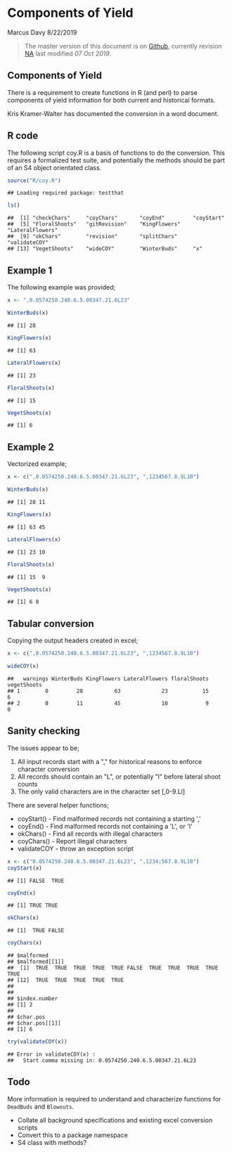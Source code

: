 Components of Yield
================
Marcus Davy
8/22/2019

> The master version of this document is on [Github](https://github.com/Actinidia/eBrida/blob/master/Scripts/ComponentsOfYield/README.Rmd), currently revision [NA](https://github.com/Actinidia/eBrida/commit/NA) last modified *07 Oct 2019*.

Components of Yield
-------------------

There is a requirement to create functions in R (and perl) to parse components of yield information for both current and historical formats.

Kris Kramer-Walter has documented the conversion in a word document.

R code
------

The following script coy.R is a basis of functions to do the conversion. This requires a formalized test suite, and potentially the methods should be part of an S4 object orientated class.

``` r
source("R/coy.R")
```

    ## Loading required package: testthat

``` r
ls()
```

    ##  [1] "checkChars"     "coyChars"       "coyEnd"         "coyStart"      
    ##  [5] "FloralShoots"   "gitRevision"    "KingFlowers"    "LateralFlowers"
    ##  [9] "okChars"        "revision"       "splitChars"     "validateCOY"   
    ## [13] "VegetShoots"    "wideCOY"        "WinterBuds"     "x"

Example 1
---------

The following example was provided;

``` r
x <- ",0.0574250.240.6.5.00347.21.6L23"

WinterBuds(x)
```

    ## [1] 28

``` r
KingFlowers(x)
```

    ## [1] 63

``` r
LateralFlowers(x)
```

    ## [1] 23

``` r
FloralShoots(x)
```

    ## [1] 15

``` r
VegetShoots(x)
```

    ## [1] 6

Example 2
---------

Vectorized example;

``` r
x <- c(",0.0574250.240.6.5.00347.21.6L23", ",1234567.8.9L10")

WinterBuds(x)
```

    ## [1] 28 11

``` r
KingFlowers(x)
```

    ## [1] 63 45

``` r
LateralFlowers(x)
```

    ## [1] 23 10

``` r
FloralShoots(x)
```

    ## [1] 15  9

``` r
VegetShoots(x)
```

    ## [1] 6 0

Tabular conversion
------------------

Copying the output headers created in excel;

``` r
x <- c(",0.0574250.240.6.5.00347.21.6L23", ",1234567.8.9L10")

wideCOY(x)
```

    ##   warnings WinterBuds KingFlowers LateralFlowers floralShoots vegetShoots
    ## 1        0         28          63             23           15           6
    ## 2        0         11          45             10            9           0

Sanity checking
---------------

The issues appear to be;

1.  All input records start with a "," for historical reasons to enforce character conversion
2.  All records should contain an "L", or potentially "l" before lateral shoot counts
3.  The only valid characters are in the character set \[,0-9.Ll\]

There are several helper functions;

-   coyStart() - Find malformed records not containing a starting ','
-   coyEnd() - Find malformed records not containing a 'L', or 'l'
-   okChars() - Find all records with illegal characters
-   coyChars() - Report illegal characters
-   validateCOY - throw an exception script

``` r
x <- c("0.0574250.240.6.5.00347.21.6L23", ",1234;567.8.9L10")
coyStart(x)
```

    ## [1] FALSE  TRUE

``` r
coyEnd(x)
```

    ## [1] TRUE TRUE

``` r
okChars(x)
```

    ## [1]  TRUE FALSE

``` r
coyChars(x)
```

    ## $malformed
    ## $malformed[[1]]
    ##  [1]  TRUE  TRUE  TRUE  TRUE  TRUE FALSE  TRUE  TRUE  TRUE  TRUE  TRUE
    ## [12]  TRUE  TRUE  TRUE  TRUE  TRUE
    ## 
    ## 
    ## $index.number
    ## [1] 2
    ## 
    ## $char.pos
    ## $char.pos[[1]]
    ## [1] 6

``` r
try(validateCOY(x))
```

    ## Error in validateCOY(x) : 
    ##   Start comma missing in: 0.0574250.240.6.5.00347.21.6L23

Todo
----

More information is required to understand and characterize functions for `DeadBuds` and `Blowouts`.

-   Collate all background specifications and existing excel conversion scripts
-   Convert this to a package namespace
-   S4 class with methods?
